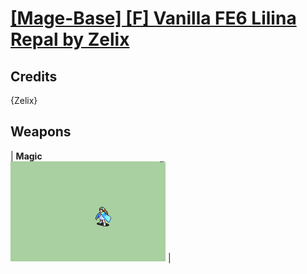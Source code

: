 # [\[Mage-Base\] \[F\] Vanilla FE6 Lilina Repal by Zelix](./)
## Credits

{Zelix}

## Weapons

| <b>Magic</b><br/><img alt="Magic animation" src="./6.%20Magic/Magic.gif"/> |
